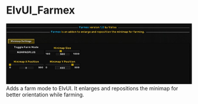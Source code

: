 # ElvUI_Farmex
![In-Game Settings](preview.jpg?raw=true "Preview of the addon settings in-game.")
 Adds a farm mode to ElvUI. It enlarges and repositions the minimap for better orientation while farming.